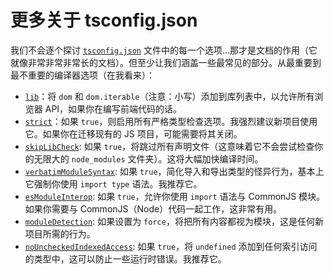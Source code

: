 # 更多关于 tsconfig.json

我们不会逐个探讨 [`tsconfig.json`](https://www.typescriptlang.org/tsconfig/) 文件中的每一个选项...那才是文档的作用（它就像非常非常非常长的文档）。但至少让我们涵盖一些最常见的部分。从最重要到最不重要的编译器选项（在我看来）：

- [`lib`](https://www.typescriptlang.org/tsconfig/#lib)：将 `dom` 和 `dom.iterable`（注意：小写）添加到库列表中，以允许所有浏览器 API，如果你在编写前端代码的话。
- [`strict`](https://www.typescriptlang.org/tsconfig/#strict)：如果 `true`，则启用所有严格类型检查选项。我强烈建议新项目使用它。如果你在迁移现有的 JS 项目，可能需要将其关闭。
- [`skipLibCheck`](https://www.typescriptlang.org/tsconfig/#skipLibCheck): 如果 `true`，将跳过所有声明文件（这意味着它不会尝试检查你的无限大的 `node_modules` 文件夹）。这将大幅加快编译时间。
- [`verbatimModuleSyntax`](https://www.typescriptlang.org/tsconfig/#verbatimModuleSyntax): 如果 `true`，简化导入和导出类型的怪异行为，基本上它强制你使用 `import type` 语法。我推荐它。
- [`esModuleInterop`](https://www.typescriptlang.org/tsconfig/#esModuleInterop): 如果 `true`，允许你使用 `import` 语法与 CommonJS 模块。如果你需要与 CommonJS（Node）代码一起工作，这非常有用。
- [`moduleDetection`](https://www.typescriptlang.org/tsconfig/#moduleDetection): 如果设置为 `force`，将把所有内容都视为模块，这是任何新项目所需的行为。
- [`noUncheckedIndexedAccess`](https://www.typescriptlang.org/tsconfig/#noUncheckedIndexedAccess): 如果 `true`，将 `undefined` 添加到任何索引访问的类型中，这可以防止一些运行时错误。我推荐它。
